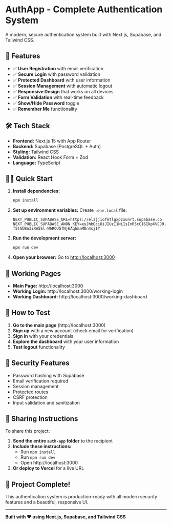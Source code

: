 # AuthApp - Complete Authentication System

A modern, secure authentication system built with Next.js, Supabase, and Tailwind CSS.

## 🚀 Features

- ✅ **User Registration** with email verification
- ✅ **Secure Login** with password validation
- ✅ **Protected Dashboard** with user information
- ✅ **Session Management** with automatic logout
- ✅ **Responsive Design** that works on all devices
- ✅ **Form Validation** with real-time feedback
- ✅ **Show/Hide Password** toggle
- ✅ **Remember Me** functionality

## 🛠️ Tech Stack

- **Frontend:** Next.js 15 with App Router
- **Backend:** Supabase (PostgreSQL + Auth)
- **Styling:** Tailwind CSS
- **Validation:** React Hook Form + Zod
- **Language:** TypeScript

## 🏃‍♂️ Quick Start

1. **Install dependencies:**
   ```bash
   npm install
   ```

2. **Set up environment variables:**
   Create `.env.local` file:
   ```
   NEXT_PUBLIC_SUPABASE_URL=https://elzjjiofmtlgxpzxunrt.supabase.co
   NEXT_PUBLIC_SUPABASE_ANON_KEY=eyJhbGciOiJIUzI1NiIsInR5cCI6IkpXVCJ9.eyJpc3MiOiJzdXBhYmFzZSIsInJlZiI6ImVsempqaW9mbXRsZ3hwenh1bnJ0Iiwicm9sZSI6ImFub24iLCJpYXQiOjE3NTg0MDk3OTMsImV4cCI6MjA3Mzk4NTc5M30.NR8Q-f5tSUBn3iRA5Sl-W6ROUGfNj6AqhmaMDn4sjIY
   ```

3. **Run the development server:**
   ```bash
   npm run dev
   ```

4. **Open your browser:**
   Go to [http://localhost:3000](http://localhost:3000)

## 📱 Working Pages

- **Main Page:** http://localhost:3000
- **Working Login:** http://localhost:3000/working-login
- **Working Dashboard:** http://localhost:3000/working-dashboard

## 🎯 How to Test

1. **Go to the main page** (http://localhost:3000)
2. **Sign up** with a new account (check email for verification)
3. **Sign in** with your credentials
4. **Explore the dashboard** with your user information
5. **Test logout** functionality

## 🔐 Security Features

- Password hashing with Supabase
- Email verification required
- Session management
- Protected routes
- CSRF protection
- Input validation and sanitization

## 📧 Sharing Instructions

To share this project:

1. **Send the entire `auth-app` folder** to the recipient
2. **Include these instructions:**
   - Run `npm install`
   - Run `npm run dev`
   - Open http://localhost:3000
3. **Or deploy to Vercel** for a live URL

## 🎉 Project Complete!

This authentication system is production-ready with all modern security features and a beautiful, responsive UI.

---

**Built with ❤️ using Next.js, Supabase, and Tailwind CSS**